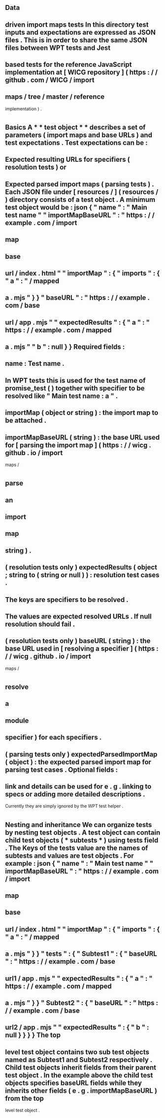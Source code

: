 #
Data
-
driven
import
maps
tests
In
this
directory
test
inputs
and
expectations
are
expressed
as
JSON
files
.
This
is
in
order
to
share
the
same
JSON
files
between
WPT
tests
and
Jest
-
based
tests
for
the
reference
JavaScript
implementation
at
[
WICG
repository
]
(
https
:
/
/
github
.
com
/
WICG
/
import
-
maps
/
tree
/
master
/
reference
-
implementation
)
.
#
#
Basics
A
*
*
test
object
*
*
describes
a
set
of
parameters
(
import
maps
and
base
URLs
)
and
test
expectations
.
Test
expectations
can
be
:
-
Expected
resulting
URLs
for
specifiers
(
resolution
tests
)
or
-
Expected
parsed
import
maps
(
parsing
tests
)
.
Each
JSON
file
under
[
resources
/
]
(
resources
/
)
directory
consists
of
a
test
object
.
A
minimum
test
object
would
be
:
json
{
"
name
"
:
"
Main
test
name
"
"
importMapBaseURL
"
:
"
https
:
/
/
example
.
com
/
import
-
map
-
base
-
url
/
index
.
html
"
"
importMap
"
:
{
"
imports
"
:
{
"
a
"
:
"
/
mapped
-
a
.
mjs
"
}
}
"
baseURL
"
:
"
https
:
/
/
example
.
com
/
base
-
url
/
app
.
mjs
"
"
expectedResults
"
:
{
"
a
"
:
"
https
:
/
/
example
.
com
/
mapped
-
a
.
mjs
"
"
b
"
:
null
}
}
Required
fields
:
-
name
:
Test
name
.
-
In
WPT
tests
this
is
used
for
the
test
name
of
promise_test
(
)
together
with
specifier
to
be
resolved
like
"
Main
test
name
:
a
"
.
-
importMap
(
object
or
string
)
:
the
import
map
to
be
attached
.
-
importMapBaseURL
(
string
)
:
the
base
URL
used
for
[
parsing
the
import
map
]
(
https
:
/
/
wicg
.
github
.
io
/
import
-
maps
/
#
parse
-
an
-
import
-
map
-
string
)
.
-
(
resolution
tests
only
)
expectedResults
(
object
;
string
to
(
string
or
null
)
)
:
resolution
test
cases
.
-
The
keys
are
specifiers
to
be
resolved
.
-
The
values
are
expected
resolved
URLs
.
If
null
resolution
should
fail
.
-
(
resolution
tests
only
)
baseURL
(
string
)
:
the
base
URL
used
in
[
resolving
a
specifier
]
(
https
:
/
/
wicg
.
github
.
io
/
import
-
maps
/
#
resolve
-
a
-
module
-
specifier
)
for
each
specifiers
.
-
(
parsing
tests
only
)
expectedParsedImportMap
(
object
)
:
the
expected
parsed
import
map
for
parsing
test
cases
.
Optional
fields
:
-
link
and
details
can
be
used
for
e
.
g
.
linking
to
specs
or
adding
more
detailed
descriptions
.
-
Currently
they
are
simply
ignored
by
the
WPT
test
helper
.
#
#
Nesting
and
inheritance
We
can
organize
tests
by
nesting
test
objects
.
A
test
object
can
contain
child
test
objects
(
*
subtests
*
)
using
tests
field
.
The
Keys
of
the
tests
value
are
the
names
of
subtests
and
values
are
test
objects
.
For
example
:
json
{
"
name
"
:
"
Main
test
name
"
"
importMapBaseURL
"
:
"
https
:
/
/
example
.
com
/
import
-
map
-
base
-
url
/
index
.
html
"
"
importMap
"
:
{
"
imports
"
:
{
"
a
"
:
"
/
mapped
-
a
.
mjs
"
}
}
"
tests
"
:
{
"
Subtest1
"
:
{
"
baseURL
"
:
"
https
:
/
/
example
.
com
/
base
-
url1
/
app
.
mjs
"
"
expectedResults
"
:
{
"
a
"
:
"
https
:
/
/
example
.
com
/
mapped
-
a
.
mjs
"
}
}
"
Subtest2
"
:
{
"
baseURL
"
:
"
https
:
/
/
example
.
com
/
base
-
url2
/
app
.
mjs
"
"
expectedResults
"
:
{
"
b
"
:
null
}
}
}
}
The
top
-
level
test
object
contains
two
sub
test
objects
named
as
Subtest1
and
Subtest2
respectively
.
Child
test
objects
inherit
fields
from
their
parent
test
object
.
In
the
example
above
the
child
test
objects
specifies
baseURL
fields
while
they
inherits
other
fields
(
e
.
g
.
importMapBaseURL
)
from
the
top
-
level
test
object
.
